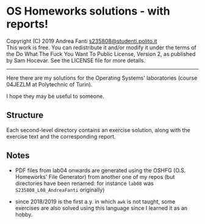 OS Homeworks solutions - with reports!
======================================

Copyright (C) 2019 Andrea Fanti <s235808@studenti.polito.it>  
This work is free. You can redistribute it and/or modify it under the
terms of the Do What The Fuck You Want To Public License, Version 2,
as published by Sam Hocevar. See the LICENSE file for more details.

* * *

Here there are my solutions for the Operating Systems' laboratories
(course 04JEZLM at Polytechnic of Turin).

I hope they may be useful to someone.

## Structure
Each second-level directory contains an exercise solution, along with the
exercise text and the corresponding report.

## Notes
* PDF files from lab04 onwards are generated using the OSHFG (O.S. Homeworks'
File Generator) from another one of my repos (but directories have been
renamed: for instance `lab08` was `S235808_L08_AndreaFanti` originally)

* since 2018/2019 is the first a.y. in which `awk` is not taught, some
exercises are also solved using this language since I learned it as an hobby.
